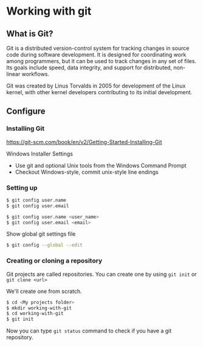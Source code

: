 # Working with git

## What is Git?

Git is a distributed version-control system for tracking changes in source code during software development. It is designed for coordinating work among programmers, but it can be used to track changes in any set of files. Its goals include speed, data integrity, and support for distributed, non-linear workflows.

Git was created by Linus Torvalds in 2005 for development of the Linux kernel, with other kernel developers contributing to its initial development.

## Configure

### Installing Git

https://git-scm.com/book/en/v2/Getting-Started-Installing-Git

Windows Installer Settings

- Use git and optional Unix tools from the Windows Command Prompt
- Checkout Windows-style, commit unix-style line endings

### Setting up

```bash
$ git config user.name
$ git config user.email

$ git config user.name <user_name>
$ git config user.email <email>
```

Show global git settings file

```bash
$ git config --global --edit
```

### Creating or cloning a repository

Git projects are called repositories.
You can create one by using `git init` or `git clone <url>`

We'll create one from scratch.

```bash
$ cd <My projects folder>
$ mkdir working-with-git
$ cd working-with-git
$ git init
```

Now you can type `git status` command to check if you have a git repository.
